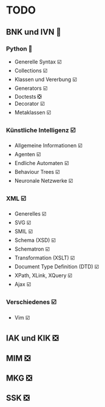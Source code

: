 # TODO

## BNK und IVN :large_orange_diamond:

### Python :large_orange_diamond:

* Generelle Syntax :ballot_box_with_check:
* Collections :ballot_box_with_check:
* Klassen und Vererbung :ballot_box_with_check:
* Generators :ballot_box_with_check:
* Doctests :negative_squared_cross_mark:
* Decorator :ballot_box_with_check:
* Metaklassen :ballot_box_with_check:

### Künstliche Intelligenz :ballot_box_with_check:

* Allgemeine Informationen :ballot_box_with_check:
* Agenten :ballot_box_with_check:
* Endliche Automaten :ballot_box_with_check:
* Behaviour Trees :ballot_box_with_check:
* Neuronale Netzwerke :ballot_box_with_check:

### XML :ballot_box_with_check:

* Generelles :ballot_box_with_check:
* SVG :ballot_box_with_check:
* SMIL :ballot_box_with_check:
* Schema (XSD) :ballot_box_with_check:
* Schematron :ballot_box_with_check:
* Transformation (XSLT) :ballot_box_with_check:
* Document Type Definition (DTD) :ballot_box_with_check:
* XPath, XLink, XQuery :ballot_box_with_check:
* Ajax :ballot_box_with_check:

### Verschiedenes :ballot_box_with_check:

* Vim :ballot_box_with_check:

## IAK und KIK :negative_squared_cross_mark:

## MIM :negative_squared_cross_mark:

## MKG :negative_squared_cross_mark:

## SSK :negative_squared_cross_mark:
